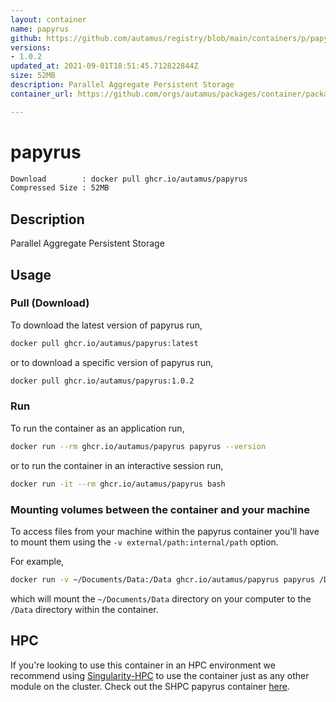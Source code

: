 ```yaml
---
layout: container
name: papyrus
github: https://github.com/autamus/registry/blob/main/containers/p/papyrus/spack.yaml
versions:
- 1.0.2
updated_at: 2021-09-01T18:51:45.712822844Z
size: 52MB
description: Parallel Aggregate Persistent Storage
container_url: https://github.com/orgs/autamus/packages/container/package/papyrus

---
```

# papyrus
```bash 
Download        : docker pull ghcr.io/autamus/papyrus
Compressed Size : 52MB
```

## Description
Parallel Aggregate Persistent Storage

## Usage
### Pull (Download)
To download the latest version of papyrus run,

```bash
docker pull ghcr.io/autamus/papyrus:latest
```

or to download a specific version of papyrus run,

```bash
docker pull ghcr.io/autamus/papyrus:1.0.2
```
### Run
To run the container as an application run,
```bash
docker run --rm ghcr.io/autamus/papyrus papyrus --version
```

or to run the container in an interactive session run,
```bash
docker run -it --rm ghcr.io/autamus/papyrus bash
```

### Mounting volumes between the container and your machine
To access files from your machine within the papyrus container you'll have to mount them using the `-v external/path:internal/path` option.

For example,
```bash
docker run -v ~/Documents/Data:/Data ghcr.io/autamus/papyrus papyrus /Data/myData.csv
```
which will mount the `~/Documents/Data` directory on your computer to the `/Data` directory within the container.

## HPC
If you're looking to use this container in an HPC environment we recommend using [Singularity-HPC](https://singularity-hpc.readthedocs.io) to use the container just as any other module on the cluster. Check out the SHPC papyrus container [here](https://singularityhub.github.io/singularity-hpc/r/ghcr.io-autamus-papyrus/).